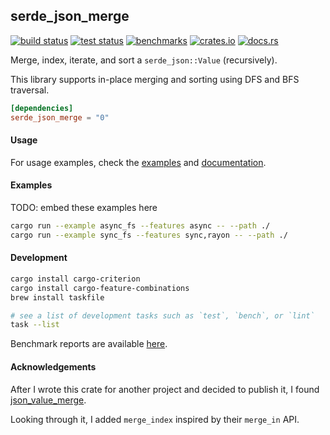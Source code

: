 ## serde_json_merge

[<img alt="build status" src="https://img.shields.io/github/actions/workflow/status/romnn/serde_json_merge/build.yml?branch=main&label=build">](https://github.com/romnn/serde_json_merge/actions/workflows/build.yml)
[<img alt="test status" src="https://img.shields.io/github/actions/workflow/status/romnn/serde_json_merge/test.yml?branch=main&label=test">](https://github.com/romnn/serde_json_merge/actions/workflows/test.yml)
[<img alt="benchmarks" src="https://img.shields.io/github/actions/workflow/status/romnn/serde_json_merge/bench.yml?branch=main&label=bench">](https://romnn.github.io/serde_json_merge/)
[<img alt="crates.io" src="https://img.shields.io/crates/v/serde_json_merge">](https://crates.io/crates/serde_json_merge)
[<img alt="docs.rs" src="https://img.shields.io/docsrs/serde_json_merge/latest?label=docs.rs">](https://docs.rs/serde_json_merge)

Merge, index, iterate, and sort a `serde_json::Value` (recursively).

This library supports in-place merging and sorting using DFS and BFS traversal.

<!-- unlike most implementations out there that use recursion and can stack overflow. -->

```toml
[dependencies]
serde_json_merge = "0"
```

#### Usage

For usage examples, check the [examples](https://github.com/romnn/serde_json_merge/tree/main/examples) and [documentation](https://docs.rs/serde_json_merge).

#### Examples

TODO: embed these examples here

```bash
cargo run --example async_fs --features async -- --path ./
cargo run --example sync_fs --features sync,rayon -- --path ./
```

#### Development

```bash
cargo install cargo-criterion
cargo install cargo-feature-combinations
brew install taskfile

# see a list of development tasks such as `test`, `bench`, or `lint`
task --list
```

Benchmark reports are available [here](https://romnn.github.io/serde_json_merge/).

#### Acknowledgements

After I wrote this crate for another project and decided to publish it, I found [json_value_merge](https://crates.io/crates/json_value_merge).

Looking through it, I added `merge_index` inspired by their `merge_in` API.
